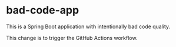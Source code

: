 # bad-code-app

This is a Spring Boot application with intentionally bad code quality.

This change is to trigger the GitHub Actions workflow.
